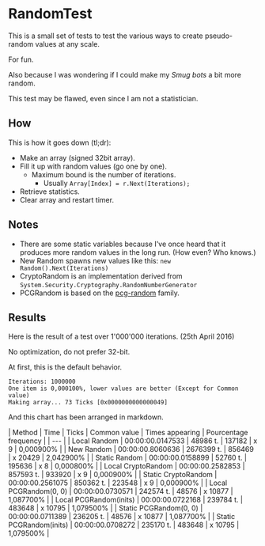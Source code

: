 # RandomTest

This is a small set of tests to test the various ways to create pseudo-random values at any scale.

For fun.

Also because I was wondering if I could make my _Smug bots_ a bit more random.

This test may be flawed, even since I am not a statistician.

## How

This is how it goes down (tl;dr):
- Make an array (signed 32bit array).
- Fill it up with random values (go one by one).
  - Maximum bound is the number of iterations.
    - Usually `Array[Index] = r.Next(Iterations);`
- Retrieve statistics.
- Clear array and restart timer.

## Notes

- There are some static variables because I've once heard that it produces more random values in the long run. (How even? Who knows.)
- New Random spawns new values like this: `new Random().Next(Iterations)`
- CryptoRandom is an implementation derived from `System.Security.Cryptography.RandomNumberGenerator`
- PCGRandom is based on the [pcg-random](http://www.pcg-random.org/) family.

## Results

Here is the result of a test over 1'000'000 iterations. (25th April 2016)

No optimization, do not prefer 32-bit.

At first, this is the default behavior.
```
Iterations: 1000000
One item is 0,000100%, lower values are better (Except for Common value)
Making array... 73 Ticks [0x0000000000000049]
```

And this chart has been arranged in markdown.

| Method | Time | Ticks | Common value | Times appearing | Pourcentage frequency |
| --- |
| Local Random | 00:00:00.0147533 |    48986 t. | 137182 | x     9 | 0,000900% |
| New Random | 00:00:00.8060636 |  2676399 t. | 856469 | x 20429 | 2,042900% |
| Static Random | 00:00:00.0158899 |    52760 t. | 195636 | x     8 | 0,000800% |
| Local CryptoRandom | 00:00:00.2582853 |   857593 t. | 933920 | x     9 | 0,000900% |
| Static CryptoRandom | 00:00:00.2561075 |   850362 t. | 223548 | x     9 | 0,000900% |
| Local PCGRandom(0, 0) | 00:00:00.0730571 |   242574 t. |  48576 | x 10877 | 1,087700% |
| Local PCGRandom(inits) | 00:00:00.0722168 |   239784 t. | 483648 | x 10795 | 1,079500% |
| Static PCGRandom(0, 0) | 00:00:00.0711389 |   236205 t. |  48576 | x 10877 | 1,087700% |
| Static PCGRandom(inits) | 00:00:00.0708272 |   235170 t. | 483648 | x 10795 | 1,079500% |